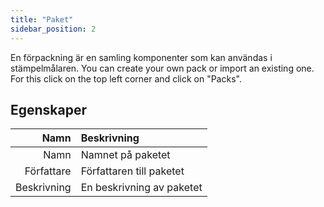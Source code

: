 ```yaml
---
title: "Paket"
sidebar_position: 2
---
```


En förpackning är en samling komponenter som kan användas i stämpelmålaren. You can create your own pack or import an existing one. For this click on the top left corner and click on "Packs".

## Egenskaper

|        Namn | Beskrivning               |
| -----------:|:------------------------- |
|        Namn | Namnet på paketet         |
|  Författare | Författaren till paketet  |
| Beskrivning | En beskrivning av paketet |
